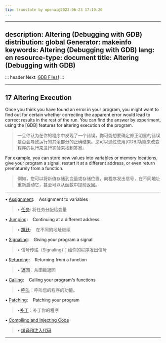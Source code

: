 ```yaml
---
tip: translate by openai@2023-06-23 17:10:20
...
```

---
description: Altering (Debugging with GDB)
distribution: global
Generator: makeinfo
keywords: Altering (Debugging with GDB)
lang: en
resource-type: document
title: Altering (Debugging with GDB)
---
::: header
Next: [GDB Files](GDB-Files.html#GDB-Files)]
:::

---

## 17 Altering Execution


Once you think you have found an error in your program, you might want to find out for certain whether correcting the apparent error would lead to correct results in the rest of the run. You can find the answer by experiment, using the [GDB] features for altering execution of the program.

> 一旦你认为在你的程序中发现了一个错误，你可能想要确定修正明显的错误是否会导致运行的其余部分的正确结果。您可以通过使用[GDB]功能来改变程序的执行来进行实验来找到答案。


For example, you can store new values into variables or memory locations, give your program a signal, restart it at a different address, or even return prematurely from a function.

> 例如，您可以将新值存储到变量或存储位置，向程序发出信号，在不同地址重新启动它，甚至可以从函数中提前返回。

---


• [Assignment](Assignment.html#Assignment):                                                              Assignment to variables

> • [任务](Assignment.html#Assignment):  将任务分配给变量

• [Jumping](Jumping.html#Jumping):                                                                       Continuing at a different address

> • [跳跃](Jumping.html#Jumping):                                                                       在不同的地址继续

• [Signaling](Signaling.html#Signaling):                                                                 Giving your program a signal

> • 信号传递（Signaling）：给你的程序发出信号

• [Returning](Returning.html#Returning):                                                                 Returning from a function

> • [返回](Returning.html#Returning)：从函数返回

• [Calling](Calling.html#Calling):                                                                       Calling your program's functions

> • [呼叫](Calling.html#Calling)：呼叫您的程序的功能。

• [Patching](Patching.html#Patching):                                                                    Patching your program

> •[补丁](Patching.html#Patching)：补丁你的程序

• [Compiling and Injecting Code](Compiling-and-Injecting-Code.html#Compiling-and-Injecting-Code)

> • [编译和注入代码](Compiling-and-Injecting-Code.html#Compiling-and-Injecting-Code)

---
